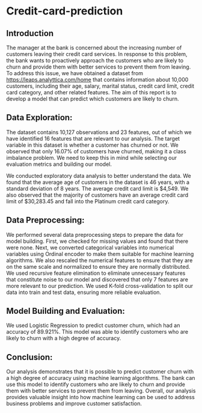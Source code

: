 # Credit-card-prediction
## Introduction

The manager at the bank is concerned about the increasing number of customers leaving their credit card services. In response to this problem, the bank wants to proactively approach the customers who are likely to churn and provide them with better services to prevent them from leaving. To address this issue, we have obtained a dataset from https://leaps.analyttica.com/home that contains information about 10,000 customers, including their age, salary, marital status, credit card limit, credit card category, and other related features. The aim of this report is to develop a model that can predict which customers are likely to churn.

## Data Exploration:

The dataset contains 10,127 observations and 23 features, out of which we have identified 16 features that are relevant to our analysis. The target variable in this dataset is whether a customer has churned or not. We observed that only 16.07% of customers have churned, making it a class imbalance problem. We need to keep this in mind while selecting our evaluation metrics and building our model.

We conducted exploratory data analysis to better understand the data. We found that the average age of customers in the dataset is 46 years, with a standard deviation of 8 years. The average credit card limit is $4,549. We also observed that the majority of customers have an average credit card limit of $30,283.45 and fall into the Platinum credit card category.

## Data Preprocessing:

We performed several data preprocessing steps to prepare the data for model building. First, we checked for missing values and found that there were none. Next, we converted categorical variables into numerical variables using Ordinal encoder to make them suitable for machine learning algorithms. We also rescaled the numerical features to ensure that they are on the same scale and normalized to ensure they are normally distributed. We used recursive feature elimination to eliminate unnecessary features that constitute noise to our model and discovered that only 7 features are more relevant to our prediction. We used K-fold cross-validation to split our data into train and test data, ensuring more reliable evaluation.

## Model Building and Evaluation:

We used Logistic Regression to predict customer churn, which had an accuracy of 89.921%. This model was able to identify customers who are likely to churn with a high degree of accuracy.

## Conclusion:

Our analysis demonstrates that it is possible to predict customer churn with a high degree of accuracy using machine learning algorithms. The bank can use this model to identify customers who are likely to churn and provide them with better services to prevent them from leaving. Overall, our analysis provides valuable insight into how machine learning can be used to address business problems and improve customer satisfaction.


